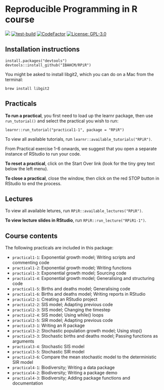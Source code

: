 # Reproducible Programming in R course
[![](https://img.shields.io/badge/docs-RPIR-blue)](https://ibahcm.github.io/RPiR/)
[![test-build](https://github.com/IBAHCM/RPiR/workflows/R-CMD-check/badge.svg?=1)](https://github.com/IBAHCM/RPiR/actions)
[![CodeFactor](https://www.codefactor.io/repository/github/IBAHCM/RPiR/badge)](https://www.codefactor.io/repository/github/IBAHCM/RPiR)
[![License: GPL-3.0](https://img.shields.io/badge/licence-GPL--3-green)](https://opensource.org/licenses/GPL-3.0)

## Installation instructions

```
install.packages("devtools")
devtools::install_github("IBAHCM/RPiR")
```

You might be asked to install libgit2, which you can do on a Mac from the terminal:

```
brew install libgit2
```

## Practicals

**To run a practical**, you first need to load up the learnr package, then use
`run_tutorial()` and select the practical you wish to run: 

```
learnr::run_tutorial("practical1-1", package = "RPiR")
```

To view all available tutorials, run `learnr::available_tutorials("RPiR")`.

From Practical exercise 1-6 onwards, we suggest that you open a separate 
instance of RStudio to run your code.

**To reset a practical**, click on the Start Over link (look for the tiny grey 
text below the left menu). 

**To close a practical**, close the window, then click on the red STOP button 
in RStudio to end the process.

## Lectures

To view all available letures, run `RPiR::available_lectures("RPiR")`.

**To view lecture slides in RStudio**, run `RPiR::run_lecture("RPiR1-1")`.

## Course contents

The following practicals are included in this package:

* `practical1-1`: Exponential growth model; Writing scripts and commenting code
* `practical1-2`: Exponential growth model; Writing functions
* `practical1-3`: Exponential growth model; Sourcing code
* `practical1-4`: Exponential growth model; Generalising and structuring code
* `practical1-5`: Births and deaths model; Generalising code
* `practical1-6`: Births and deaths model; Writing reports in RStudio
* `practical2-1`: Creating an RStudio project
* `practical2-2`: SIS model; Adapting previous code
* `practical2-3`: SIS model; Changing the timestep
* `practical2-4`: SIS model; Using while() loops
* `practical2-5`: SIR model; Adapting previous code
* `practical3-1`: Writing an R package
* `practical3-2`: Stochastic population growth model; Using stop()
* `practical3-3`: Stochastic births and deaths model; Passing functions as arguments
* `practical3-4`: Stochastic SIS model
* `practical3-5`: Stochastic SIR model
* `practical3-6`: Compare the mean stochastic model to the deterministic SIR model
* `practical4-1`: Biodiversity; Writing a data package
* `practical4-2`: Biodiversity; Writing a package demo
* `practical4-3`: Biodiversity; Adding package functions and documentation
